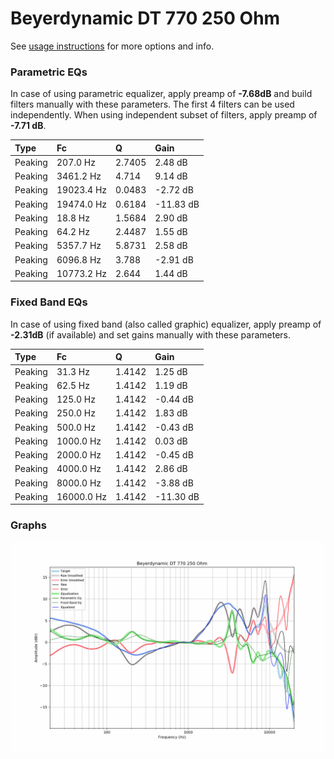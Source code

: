 # Beyerdynamic DT 770 250 Ohm
See [usage instructions](https://github.com/jaakkopasanen/AutoEq#usage) for more options and info.

### Parametric EQs
In case of using parametric equalizer, apply preamp of **-7.68dB** and build filters manually
with these parameters. The first 4 filters can be used independently.
When using independent subset of filters, apply preamp of **-7.71 dB**.

| Type    | Fc         |      Q | Gain      |
|:--------|:-----------|:-------|:----------|
| Peaking | 207.0 Hz   | 2.7405 | 2.48 dB   |
| Peaking | 3461.2 Hz  | 4.714  | 9.14 dB   |
| Peaking | 19023.4 Hz | 0.0483 | -2.72 dB  |
| Peaking | 19474.0 Hz | 0.6184 | -11.83 dB |
| Peaking | 18.8 Hz    | 1.5684 | 2.90 dB   |
| Peaking | 64.2 Hz    | 2.4487 | 1.55 dB   |
| Peaking | 5357.7 Hz  | 5.8731 | 2.58 dB   |
| Peaking | 6096.8 Hz  | 3.788  | -2.91 dB  |
| Peaking | 10773.2 Hz | 2.644  | 1.44 dB   |

### Fixed Band EQs
In case of using fixed band (also called graphic) equalizer, apply preamp of **-2.31dB**
(if available) and set gains manually with these parameters.

| Type    | Fc         |      Q | Gain      |
|:--------|:-----------|:-------|:----------|
| Peaking | 31.3 Hz    | 1.4142 | 1.25 dB   |
| Peaking | 62.5 Hz    | 1.4142 | 1.19 dB   |
| Peaking | 125.0 Hz   | 1.4142 | -0.44 dB  |
| Peaking | 250.0 Hz   | 1.4142 | 1.83 dB   |
| Peaking | 500.0 Hz   | 1.4142 | -0.43 dB  |
| Peaking | 1000.0 Hz  | 1.4142 | 0.03 dB   |
| Peaking | 2000.0 Hz  | 1.4142 | -0.45 dB  |
| Peaking | 4000.0 Hz  | 1.4142 | 2.86 dB   |
| Peaking | 8000.0 Hz  | 1.4142 | -3.88 dB  |
| Peaking | 16000.0 Hz | 1.4142 | -11.30 dB |

### Graphs
![](./Beyerdynamic%20DT%20770%20250%20Ohm.png)